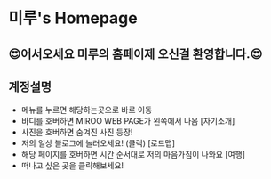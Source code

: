 # 미루's Homepage

## 😍어서오세요 미루의 홈페이제 오신걸 환영합니다.😍

## 계정설명
- 메뉴를 누르면 해당하는곳으로 바로 이동
- 바디를 호버하면 MIROO WEB PAGE가 왼쪽에서 나옴
  [자기소개]
- 사진을 호버하면 숨겨진 사진 등장!
- 저의 일상 블로그에 놀러오세요! (클릭)
  [로드맵]
- 해당 페이지를 호버하면 시간 순서대로 저의 마음가짐이 나와요
 [여행]
- 떠나고 싶은 곳을 클릭해보세요!

